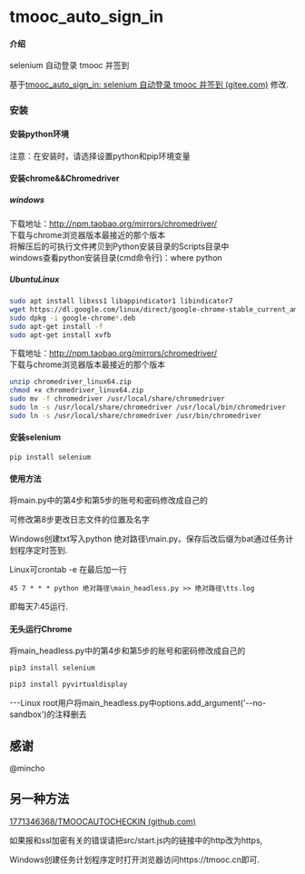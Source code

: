 # tmooc_auto_sign_in

#### 介绍
selenium 自动登录 tmooc 并签到

基于[tmooc_auto_sign_in: selenium 自动登录 tmooc 并签到 (gitee.com)](https://gitee.com/mincho/tmooc_auto_sign_in?_from=gitee_search) 修改.

### 安装
#### 安装python环境
注意：在安装时，请选择设置python和pip环境变量

#### 安装chrome&&Chromedriver

##### windows

下载地址：http://npm.taobao.org/mirrors/chromedriver/ <br>
下载与chrome浏览器版本最接近的那个版本 <br>
将解压后的可执行文件拷贝到Python安装目录的Scripts目录中 <br>
windows查看python安装目录(cmd命令行)：where python

##### UbuntuLinux

```bash
sudo apt install libxss1 libappindicator1 libindicator7
wget https://dl.google.com/linux/direct/google-chrome-stable_current_amd64.deb
sudo dpkg -i google-chrome*.deb
sudo apt-get install -f
sudo apt-get install xvfb
```

下载地址：http://npm.taobao.org/mirrors/chromedriver/ <br>
下载与chrome浏览器版本最接近的那个版本

```bash
unzip chromedriver_linux64.zip
chmod +x chromedriver_linux64.zip
sudo mv -f chromedriver /usr/local/share/chromedriver
sudo ln -s /usr/local/share/chromedriver /usr/local/bin/chromedriver
sudo ln -s /usr/local/share/chromedriver /usr/bin/chromedriver
```



#### 安装selenium

`pip install selenium`

#### 使用方法
将main.py中的第4步和第5步的账号和密码修改成自己的 <br>

可修改第8步更改日志文件的位置及名字

Windows创建txt写入python 绝对路径\main.py。保存后改后缀为bat通过任务计划程序定时签到.

Linux可crontab -e 在最后加一行

```
45 7 * * * python 绝对路径\main_headless.py >> 绝对路径\tts.log
```

即每天7:45运行.

#### 无头运行Chrome

将main_headless.py中的第4步和第5步的账号和密码修改成自己的<br>

```bash
pip3 install selenium

pip3 install pyvirtualdisplay
```

---Linux root用户将main_headless.py中options.add_argument('--no-sandbox')的注释删去

## 感谢

@mincho

## 另一种方法

[1771346368/TMOOCAUTOCHECKIN (github.com)](https://github.com/1771346368/TMOOCAUTOCHECKIN)

如果报和ssl加密有关的错误请把src/start.js内的链接中的http改为https,

Windows创建任务计划程序定时打开浏览器访问https://tmooc.cn即可.

